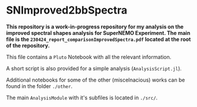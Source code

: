 # SNImproved2bbSpectra

**This repository is a work-in-progress repository for my analysis on the improved spectral shapes analysis for SuperNEMO Experiment. The main file is the `230424_report_comparisonImprovedSpectra.pdf` located at the root of the repository.**

This file contains a `Pluto` Notebook with all the relevant information. 

A short script is also provided for a simple analysis (`AnalysisScript.jl`).

Additional notebooks for some of the other (miscelnacious) works can be found in the folder `./other`. 

The main `AnalysisModule` with it's subfiles is located in `./src/`.
